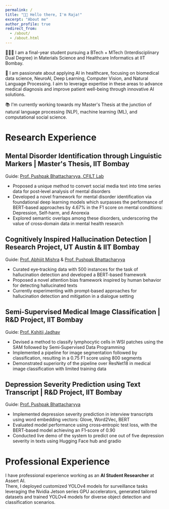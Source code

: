 ```yaml
---
permalink: /
title: "👋🏼 Hello there, I'm Raja!"
excerpt: "About me"
author_profile: true
redirect_from: 
  - /about/
  - /about.html
---
```




👨🏻‍💻 I am a final-year student pursuing a BTech + MTech (Interdisciplinary Dual Degree) in Materials Science and Healthcare Informatics at IIT Bombay.

🔬 I am passionate about applying AI in healthcare, focusing on biomedical data science, NeuroAI, Deep Learning, Computer Vision, and Natural Language Processing. I aim to leverage expertise in these areas to advance medical diagnosis and improve patient well-being through innovative AI solutions.

📚 I'm currently working towards my Master's Thesis at the junction of natural language processing (NLP), machine learning (ML), and computational social science.


# Research Experience
##  Mental Disorder Identification through Linguistic Markers | Master's Thesis, IIT Bombay
Guide: [Prof. Pushpak Bhattacharyya, CFILT Lab](https://www.cse.iitb.ac.in/~pb/)
- Proposed a unique method to convert social media text into time series data for post‑level analysis of mental disorders
- Developed a novel framework for mental disorder identification via foundational deep learning models which surpasses the
performance of BERT‑based approaches by 4.67% in the F1 score on mental conditions: Depression, Self‑harm, and Anorexia
- Explored semantic overlaps among these disorders, underscoring the value of cross‑domain data in mental health research
  
##  Cognitively Inspired Hallucination Detection | Research Project, UT Austin & IIT Bombay
Guide:  [Prof. Abhijit Mishra](https://abhijitmishra.github.io/) & [Prof. Pushpak Bhattacharyya](https://www.cse.iitb.ac.in/~pb/)
- Curated eye‑tracking data with 500 instances for the task of hallucination detection and developed a BERT‑based framework
- Proposed a novel attention bias framework inspired by human behavior for detecting hallucinated texts
- Currently experimenting with prompt‑based approaches for hallucination detection and mitigation in a dialogue setting

##  Semi‑Supervised Medical Image Classification | R&D Project, IIT Bombay
Guide:  [Prof. Kshitij Jadhav](https://www.kcdh.iitb.ac.in/people/)
- Devised a method to classify lymphocytic cells in WSI patches using the SAM followed by Semi‑Supervised Data Programming
- Implemented a pipeline for image segmentation followed by classification, resulting in a 0.75 F1 score using 800 segments
- Demonstrated superiority of the pipeline over ResNet18 in medical image classification with limited training data

##  Depression Severity Prediction using Text Transcript | R&D Project, IIT Bombay
Guide: [Prof. Pushpak Bhattacharyya](https://www.cse.iitb.ac.in/~pb/)
- Implemented depression severity prediction in interview transcripts using word embedding vectors: Glove, Word2Vec, BERT
- Evaluated model performance using cross‑entropic test loss, with the BERT‑based model achieving an F1‑score of 0.90
- Conducted live demo of the system to predict one out of five depression severity in texts using Hugging Face hub and gradio

# Professional Experience
I have professional experience working as an **AI Student Researcher** at Assert AI. \
There, I deployed customized YOLOv4 models for surveillance tasks leveraging the Nvidia Jetson series GPU accelerators, generated tailored datasets and trained YOLOv4 models for diverse object detection and classification scenarios.









